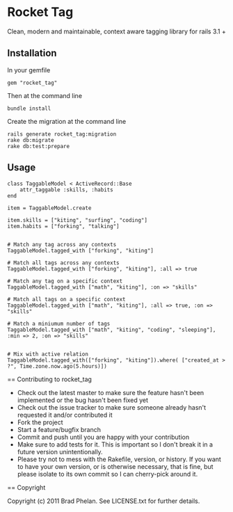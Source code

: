 Rocket Tag
==========

Clean, modern and maintainable, context aware tagging library for rails 3.1 +

Installation
------------

In your gemfile

	gem "rocket_tag"

Then at the command line
	
	bundle install

Create the migration at the command line

	rails generate rocket_tag:migration
	rake db:migrate
	rake db:test:prepare

Usage
-----

	class TaggableModel < ActiveRecord::Base
		attr_taggable :skills, :habits
	end	

	item = TaggableModel.create

	item.skills = ["kiting", "surfing", "coding"]
	item.habits = ["forking", "talking"]


	# Match any tag across any contexts
	TaggableModel.tagged_with ["forking", "kiting"]  

	# Match all tags across any contexts
	TaggableModel.tagged_with ["forking", "kiting"], :all => true

	# Match any tag on a specific context
	TaggableModel.tagged_with ["math", "kiting"], :on => "skills"

	# Match all tags on a specific context
	TaggableModel.tagged_with ["math", "kiting"], :all => true, :on => "skills"
	
	# Match a miniumum number of tags
	TaggableModel.tagged_with ["math", "kiting", "coding", "sleeping"], :min => 2, :on => "skills"
	

	# Mix with active relation 
	TaggableModel.tagged_with(["forking", "kiting"]).where( ["created_at > ?", Time.zone.now.ago(5.hours)])  


== Contributing to rocket_tag
 
* Check out the latest master to make sure the feature hasn't been implemented or the bug hasn't been fixed yet
* Check out the issue tracker to make sure someone already hasn't requested it and/or contributed it
* Fork the project
* Start a feature/bugfix branch
* Commit and push until you are happy with your contribution
* Make sure to add tests for it. This is important so I don't break it in a future version unintentionally.
* Please try not to mess with the Rakefile, version, or history. If you want to have your own version, or is otherwise necessary, that is fine, but please isolate to its own commit so I can cherry-pick around it.

== Copyright

Copyright (c) 2011 Brad Phelan. See LICENSE.txt for
further details.

